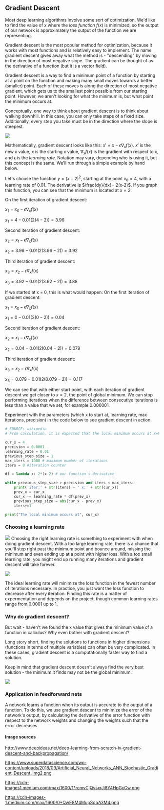 
## Gradient Descent


Most deep learning algorithms involve some sort of optimization. We'd like to find the value of  $x$ where the _loss function_ $f(x)$ is minimized, so the output of our network is approximately the output of the function we are representing.

Gradient descent is the most popular method for optimization, because it works with most functions and is relatively easy to implement. The name gradient descent gives away what the method is - "descending" by moving in the direction of most negative slope. The gradient can be thought of as the derivative of a function (but it is a vector field).

Gradient descent is a way to find a minimum point of a function by starting at a point on the function and making many small moves towards a better (smaller) point. Each of these moves is along the direction of most negative gradient, which gets us to the smallest point possible from our starting point. However, we aren't looking for what the minimum is, but what point the minimum occurs at.

Conceptually, one way to think about gradient descent is to think about walking downhill. In this case, you can only take steps of a fixed size. Additionally, every step you take must be in the direction where the slope is steepest.

![](http://www.deepideas.net/wp-content/uploads/2017/08/gradient_descent_2.png)

Mathematically, gradient descent looks like this:
$x' = x - \epsilon \nabla_x f(x)$. $x'$ is the new x value, $x$ is the starting x value, $\nabla_xf(x)$ is the gradient with respect to $x$, and $\epsilon$ is the _learning rate_. Notation may vary, depending who is using it, but this concept is the same. We'll run through a simple example by hand below.

Let's choose the function $y = (x-2)^2$, starting at the point $x_0 = 4$, with a learning rate of 0.01. The derivative is $\frac{dy}{dx}= 2(x-2)$. If you graph this function, you can see that the minimum is located at $x = 2$.

On the first iteration of gradient descent:

$x_1 = x_0 - \epsilon \nabla_x f(x)$

$x_1 = 4 - 0.01(2(4 - 2)) = 3.96$

Second iteration of gradient descent:

$x_2 = x_1 - \epsilon \nabla_x f(x)$

$x_2 = 3.96 - 0.01(2(3.96 - 2)) = 3.92$

Third iteration of gradient descent:

$x_3 = x_2 - \epsilon \nabla_x f(x)$

$x_3 = 3.92 - 0.01(2(3.92 - 2)) = 3.88$

If we started at x = 0, this is what would happen:
On the first iteration of gradient descent:

$x_1 = x_0 - \epsilon \nabla_x f(x)$

$x_1 = 0 - 0.01(2(0 - 2)) = 0.04$

Second iteration of gradient descent:

$x_2 = x_1 - \epsilon \nabla_x f(x)$

$x_2 = 0.04 - 0.01(2(0.04 - 2)) = 0.079$

Third iteration of gradient descent:

$x_3 = x_2 - \epsilon \nabla_x f(x)$

$x_3 = 0.079 - 0.01(2(0.079 - 2)) = 0.117$

We can see that with either start point, with each iteration of gradient descent we get closer to $x=2$, the point of global minimum. We can stop performing iterations when the difference between consecutive iterations is less than  a value that we set, for example 0.000001.

Experiment with the parameters (which x to start at, learning rate, max iterations, precision) in the code below to see gradient descent in action.


```python
# SOURCE: wikipedia
# From calculation, it is expected that the local minimum occurs at x=9/4

cur_x = 4
precision = 0.0001
learning_rate = 0.01
previous_step_size = 1 
max_iters = 1000 # maximum number of iterations
iters = 0 #iteration counter

df = lambda x: 2*(x-2) # our function's derivative

while previous_step_size > precision and iters < max_iters:
    print('iter:' + str(iters) + ' x:' + str(cur_x))
    prev_x = cur_x
    cur_x -= learning_rate * df(prev_x)
    previous_step_size = abs(cur_x - prev_x)
    iters+=1

print("The local minimum occurs at", cur_x)
```

### Choosing a learning rate
![](https://cdn-images-1.medium.com/max/1600/0*QwE8M4MupSdqA3M4.png)
Choosing the right learning rate is something to experiment with when doing gradient descent. With a too large learning rate, there is a chance that you'll step right past the minimum point and bounce around, missing the minimum and even ending up at a point with higher loss. With a too small learning rate, you might end up running many iterations and gradient descent will take forever.

![](https://cdn-images-1.medium.com/max/1600/1*rcmvCjQvsxrJi8Y4HpGcCw.png)

The ideal learning rate will minimize the loss function in the fewest number of iterations necessary. In practice, you just want the loss function to decrease after every iteration. Finding this rate is a matter of expermentation and depends on the project, though common learning rates range from 0.0001 up to 1.

### Why do gradient descent?
But wait - haven't we found the x value that gives the minimum value of a function in calculus? Why even bother with gradient descent?

Long story short, finding the solutions to functions in higher dimensions (functions in terms of multiple variables) can often be very complicated. In these cases, gradient descent is a computationally faster way to find a solution.

Keep in mind that gradient descent doesn't always find the very best solution - the minimum it finds may not be the global minimum.

![](https://www.superdatascience.com/wp-content/uploads/2018/09/Artificial_Neural_Networks_ANN_Stochastic_Gradient_Descent_Img2.png)

### Application in feedforward nets
A network learns a function when its output is accurate to the output of a function. To do this, we use gradient descent to minimize the error of the network's output, by calculating the derivative of the error function with respect to the network weights and changing the weights such that the error decreases.

#### Image sources
http://www.deepideas.net/deep-learning-from-scratch-iv-gradient-descent-and-backpropagation/

https://www.superdatascience.com/wp-content/uploads/2018/09/Artificial_Neural_Networks_ANN_Stochastic_Gradient_Descent_Img2.png

https://cdn-images1.medium.com/max/1600/1*rcmvCjQvsxrJi8Y4HpGcCw.png

https://cdn-images-1.medium.com/max/1600/0*QwE8M4MupSdqA3M4.png

